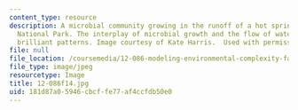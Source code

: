 ```yaml
---
content_type: resource
description: A microbial community growing in the runoff of a hot spring in Yellowstone
  National Park. The interplay of microbial growth and the flow of water produces
  brilliant patterns. Image courtesy of Kate Harris.  Used with permission.
file: null
file_location: /coursemedia/12-086-modeling-environmental-complexity-fall-2014/181d87a05946cbcffe77af4ccfdb50e0_12-086f14.jpg
file_type: image/jpeg
resourcetype: Image
title: 12-086f14.jpg
uid: 181d87a0-5946-cbcf-fe77-af4ccfdb50e0
---
```


